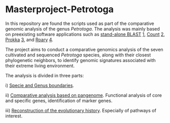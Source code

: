 # Masterproject-Petrotoga

In this repository are found the scripts used as part of the comparative genomic analysis of the genus _Petrotoga_.
The analysis was mainly based on preexisting software applications such as [stand-alone BLAST](https://www.ncbi.nlm.nih.gov/books/NBK52640/) [1](https://github.com/matildecoin/masterproject-Petrotoga/wiki/Bibliography), [Count](http://www.iro.umontreal.ca/~csuros/gene_content/count.html) [2](https://github.com/matildecoin/masterproject-Petrotoga/wiki/Bibliography), [Prokka](https://github.com/tseemann/prokka) [3](https://github.com/matildecoin/masterproject-Petrotoga/wiki/Bibliography), and [Roary](https://sanger-pathogens.github.io/Roary/) [4](https://github.com/matildecoin/masterproject-Petrotoga/wiki/Bibliography).

The project aims to conduct a comparative genomics analysis of the seven cultivated and sequenced _Petrotoga_ species, along with their closest phylogenetic neighbors, to identify genomic signatures associated with their extreme living environment. 

The analysis is divided in three parts: 

i)  [Specie and Genus boundaries](https://github.com/mcmcoin/masterproject-Petrotoga/wiki/Specie-and-Genus-determination).

ii) [Comparative analysis based on pangenome](https://github.com/mcmcoin/masterproject-Petrotoga/wiki/Pangenome-analysis).
Functional analysis of core and specific genes, identification of marker genes.

iii) [Reconstruction of the evolutionary history](https://github.com/mcmcoin/masterproject-Petrotoga/wiki/Evolutionary-history-reconstruction).
Especially of pathways of interest.
